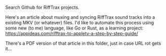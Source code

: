 Search Github for RiffTrax projects.

Here's an article about muxing and syncing RiffTrax sound tracks into a existing MKV (or whatever) files.
I'd like to automate this process using some new (to me) language, like Go or Rust, as a learning project:
https://appideas.com/rifftrax-to-appletv-a-step-by-step-guide/

There's a PDF version of that article in this folder, just in case URL rot gets it...

